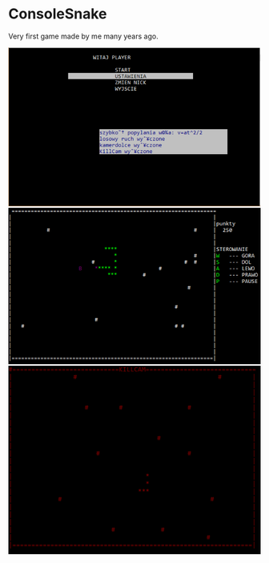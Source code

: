 # ConsoleSnake
Very first game made by me many years ago. 

![Alt text](/screens/menu.png)
![Alt text](/screens/play.png)
![Alt text](/screens/killcam.png)

